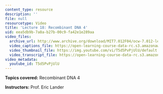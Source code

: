 ```yaml
---
content_type: resource
description: ''
file: null
resourcetype: Video
title: 'Lecture 18: Recombinant DNA 4'
uid: eea5db9b-7a8a-b27b-00c9-fa42e1e289aa
video_files:
  archive_url: http://www.archive.org/download/MIT7.012F04/ocw-7.012-lec18-22oct2004-220k.mp4
  video_captions_file: https://open-learning-course-data-rc.s3.amazonaws.com/7-012-introduction-to-biology-fall-2004/f2bc92cd9b1652bfa33cc38a0d837f9b_T5d5PvPjUlU.vtt
  video_thumbnail_file: https://img.youtube.com/vi/T5d5PvPjUlU/default.jpg
  video_transcript_file: https://open-learning-course-data-rc.s3.amazonaws.com/7-012-introduction-to-biology-fall-2004/8da39419e76d9a2365e4eecfbf4fa4ab_T5d5PvPjUlU.pdf
video_metadata:
  youtube_id: T5d5PvPjUlU
---
```


**Topics covered:** Recombinant DNA 4

**Instructors:** Prof. Eric Lander